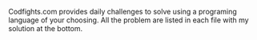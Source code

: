 Codfights.com provides daily challenges to solve using a programing language of your choosing. All the problem are listed in each file with my solution at the bottom.
